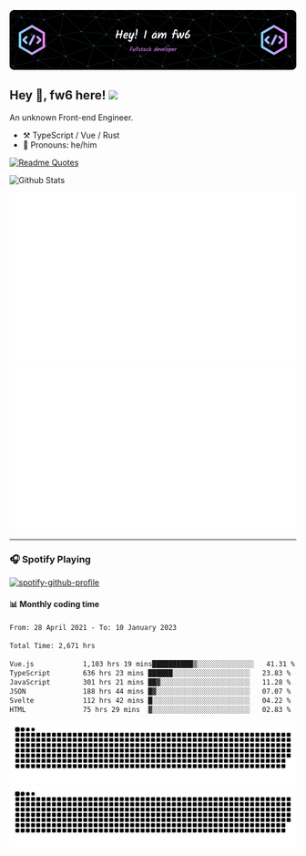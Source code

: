 ![Header](github-header-image.png)

## Hey 👋, fw6 here! <img src="https://github.githubassets.com/images/mona-whisper.gif" height="24" />


An unknown Front-end Engineer.

-   :hammer_and_pick: TypeScript / Vue / Rust
-   :man: Pronouns: he/him


[![Readme Quotes](https://quotes-github-readme.vercel.app/api?type=horizontal&theme=algolia)](https://github.com/piyushsuthar/github-readme-quotes)



![Github Stats](https://github-readme-stats.vercel.app/api?username=fw6&bg_color=30,e96443,904e95&title_color=fff&text_color=fff)

![](https://raw.githubusercontent.com/fw6/github-stats-transparent/output/generated/overview.svg)
![](https://raw.githubusercontent.com/fw6/github-stats-transparent/output/generated/languages.svg)


---

### 🎧 Spotify Playing

<!-- ![spotify-github-profile](/img/default.svg) -->

[![spotify-github-profile](https://spotify-github-profile.vercel.app/api/view?uid=r6wn4hdvypv0lkzyrj0e0pjct&cover_image=true&theme=default&bar_color=53b14f&bar_color_cover=true)](https://github.com/kittinan/spotify-github-profile)
#### :bar_chart: Monthly coding time

<!--START_SECTION:waka-->

```text
From: 28 April 2021 - To: 10 January 2023

Total Time: 2,671 hrs

Vue.js            1,103 hrs 19 mins██████████▒░░░░░░░░░░░░░░   41.31 %
TypeScript        636 hrs 23 mins ██████░░░░░░░░░░░░░░░░░░░   23.83 %
JavaScript        301 hrs 21 mins ██▓░░░░░░░░░░░░░░░░░░░░░░   11.28 %
JSON              188 hrs 44 mins █▓░░░░░░░░░░░░░░░░░░░░░░░   07.07 %
Svelte            112 hrs 42 mins █░░░░░░░░░░░░░░░░░░░░░░░░   04.22 %
HTML              75 hrs 29 mins  ▓░░░░░░░░░░░░░░░░░░░░░░░░   02.83 %
```

<!--END_SECTION:waka-->




![github contribution grid snake animation](https://raw.githubusercontent.com/platane/platane/output/github-contribution-grid-snake-dark.svg#gh-dark-mode-only)![github contribution grid snake animation](https://raw.githubusercontent.com/platane/platane/output/github-contribution-grid-snake.svg#gh-light-mode-only)
